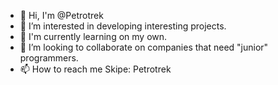 - 👋 Hi, I'm @Petrotrek
- 👀 I’m interested in developing interesting projects.
- 🌱 I'm currently learning on my own.
- 💞️ I’m looking to collaborate on companies that need "junior" programmers.
- 📫 How to reach me Skipe: Petrotrek

<!---
Petrotrek/Petrotrek is a ✨ special ✨ repository because its `README.md` (this file) appears on your GitHub profile.
You can click the Preview link to take a look at your changes.
--->

